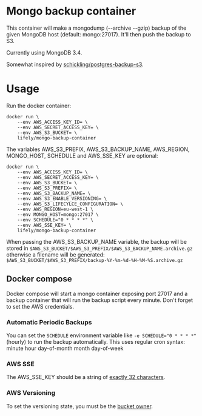 # Mongo backup container
This container will make a mongodump (--archive --gzip) backup of the given MongoDB host (default: mongo:27017). It'll then push the backup to S3.

Currently using MongoDB 3.4.

Somewhat inspired by [schickling/postgres-backup-s3](https://hub.docker.com/r/schickling/postgres-backup-s3/).

# Usage
Run the docker container:

    docker run \
        --env AWS_ACCESS_KEY_ID= \
        --env AWS_SECRET_ACCESS_KEY= \
        --env AWS_S3_BUCKET= \
        lifely/mongo-backup-container

The variables AWS_S3_PREFIX, AWS_S3_BACKUP_NAME, AWS_REGION, MONGO_HOST, SCHEDULE and AWS_SSE_KEY are optional:

    docker run \
        --env AWS_ACCESS_KEY_ID= \
        --env AWS_SECRET_ACCESS_KEY= \
        --env AWS_S3_BUCKET= \
        --env AWS_S3_PREFIX= \
        --env AWS_S3_BACKUP_NAME= \
        --env AWS_S3_ENABLE_VERSIONING= \
        --env AWS_S3_LIFECYLCE_CONFIGURATION= \
        --env AWS_REGION=eu-west-1 \
        --env MONGO_HOST=mongo:27017 \
        --env SCHEDULE="0 * * * *" \
        --env AWS_SSE_KEY= \
        lifely/mongo-backup-container

When passing the AWS_S3_BACKUP_NAME variable, the backup will be stored in `$AWS_S3_BUCKET/$AWS_S3_PREFIX/$AWS_S3_BACKUP_NAME.archive.gz` otherwise a filename will be generated: `$AWS_S3_BUCKET/$AWS_S3_PREFIX/backup-%Y-%m-%d-%H-%M-%S.archive.gz`

## Docker compose
Docker compose will start a mongo container exposing port 27017 and a backup container that will run the backup script every minute. Don't forget to set the AWS credentials.

### Automatic Periodic Backups
You can set the `SCHEDULE` environment variable like `-e SCHEDULE="0 * * * *"` (hourly) to run the backup automatically. This uses regular cron syntax: minute hour day-of-month month day-of-week

### AWS SSE
The AWS_SSE_KEY should be a string of [exactly 32 characters](https://stackoverflow.com/a/35905265).

### AWS Versioning
To set the versioning state, you must be the [bucket owner](https://docs.aws.amazon.com/cli/latest/reference/s3api/put-bucket-versioning.html).
